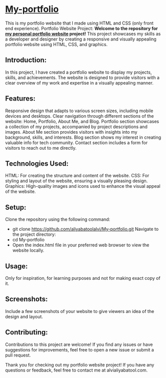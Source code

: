 # [My-portfolio](https://aliyabatoolalvi.github.io/My-portfolio/)
This is my portfolio website that I made using HTML and CSS (only front end experience).
Portfolio Website Project:
**Welcome to the repository for [my personal portfolio website](https://aliyabatoolalvi.github.io/My-portfolio/) project!** This project showcases my skills as a developer and designer by creating a responsive and visually appealing portfolio website using HTML, CSS, and graphics.

## Introduction:  
In this project, I have created a portfolio website to display my projects, skills, and achievements. The website is designed to provide visitors with a clear overview of my work and expertise in a visually appealing manner.

## Features:  
Responsive design that adapts to various screen sizes, including mobile devices and desktops.
Clear navigation through different sections of the website: Home, Portfolio, About Me, and Blog.
Portfolio section showcases a collection of my projects, accompanied by project descriptions and images.
About Me section provides visitors with insights into my background, skills, and interests.
Blog section shows my interest in creating valuable info for tech community.
Contact section includes a form for visitors to reach out to me directly.

## Technologies Used:  
HTML: For creating the structure and content of the website.
CSS: For styling and layout of the website, ensuring a visually pleasing design.
Graphics: High-quality images and icons used to enhance the visual appeal of the website.

## Setup:  
Clone the repository using the following command:
- git clone https://github.com/aliyabatoolalvi/My-portfolio.git
Navigate to the project directory:
- cd My-portfolio
- Open the index.html file in your preferred web browser to view the website locally.

## Usage:  
Only for inspiration, for learning purposes and not for making exact copy of it.

## Screenshots:  
Include a few screenshots of your website to give viewers an idea of the design and layout.

## Contributing:  
Contributions to this project are welcome! If you find any issues or have suggestions for improvements, feel free to open a new issue or submit a pull request.

Thank you for checking out my portfolio website project! If you have any questions or feedback, feel free to contact me at alvialiyabatool.com.
